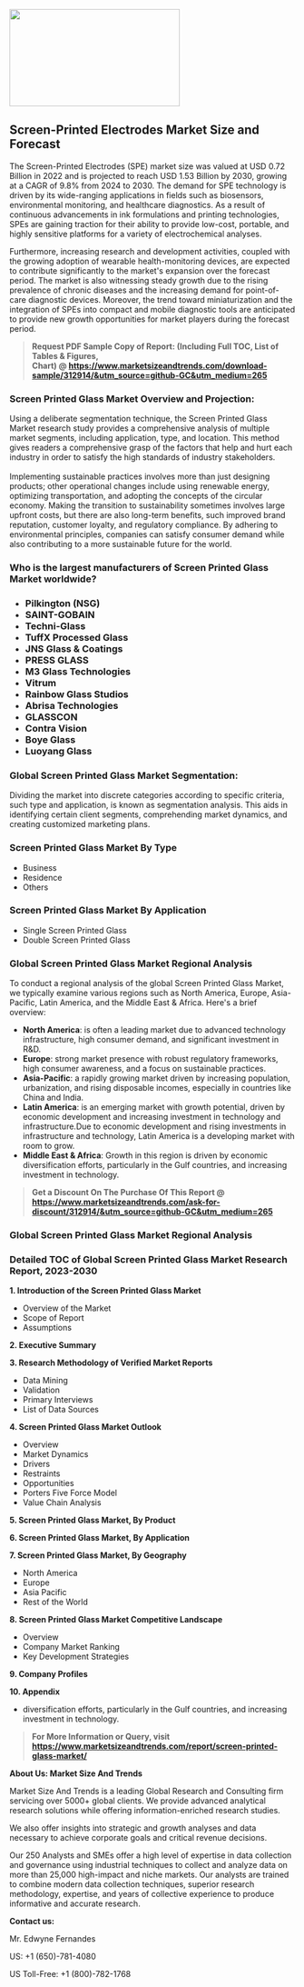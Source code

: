 <p><img class="alignnone size-medium wp-image-20088" src="https://ffe5etoiles.com/wp-content/uploads/2024/12/MST1-300x171.png" alt="" width="300" height="171" /></p><h2>Screen-Printed Electrodes Market Size and Forecast</h2><p>The Screen-Printed Electrodes (SPE) market size was valued at USD 0.72 Billion in 2022 and is projected to reach USD 1.53 Billion by 2030, growing at a CAGR of 9.8% from 2024 to 2030. The demand for SPE technology is driven by its wide-ranging applications in fields such as biosensors, environmental monitoring, and healthcare diagnostics. As a result of continuous advancements in ink formulations and printing technologies, SPEs are gaining traction for their ability to provide low-cost, portable, and highly sensitive platforms for a variety of electrochemical analyses.</p><p>Furthermore, increasing research and development activities, coupled with the growing adoption of wearable health-monitoring devices, are expected to contribute significantly to the market's expansion over the forecast period. The market is also witnessing steady growth due to the rising prevalence of chronic diseases and the increasing demand for point-of-care diagnostic devices. Moreover, the trend toward miniaturization and the integration of SPEs into compact and mobile diagnostic tools are anticipated to provide new growth opportunities for market players during the forecast period.</p></p><blockquote id="" class=""><strong>Request PDF Sample Copy of Report: (Including Full TOC, List of Tables &amp; Figures, Chart)&nbsp;@&nbsp;<strong><a href="https://www.marketsizeandtrends.com/download-sample/312914/&utm_source=github-GC&utm_medium=265" target="_blank">https://www.marketsizeandtrends.com/download-sample/312914/&utm_source=github-GC&utm_medium=265</a></strong></strong></blockquote><h3 id="" class="">Screen Printed Glass Market&nbsp;Overview and Projection:</h3><p id="" class="">Using a deliberate segmentation technique, the Screen Printed Glass Market research study provides a comprehensive analysis of multiple market segments, including application, type, and location. This method gives readers a comprehensive grasp of the factors that help and hurt each industry in order to satisfy the high standards of industry stakeholders. <br /> <br />Implementing sustainable practices involves more than just designing products; other operational changes include using renewable energy, optimizing transportation, and adopting the concepts of the circular economy. Making the transition to sustainability sometimes involves large upfront costs, but there are also long-term benefits, such improved brand reputation, customer loyalty, and regulatory compliance. By adhering to environmental principles, companies can satisfy consumer demand while also contributing to a more sustainable future for the world.</p><h3 id="" class="">Who is the largest manufacturers of&nbsp;Screen Printed Glass Market worldwide?</h3><h3 class=""><p><ul><li>Pilkington (NSG) </li><li> SAINT-GOBAIN </li><li> Techni-Glass </li><li> TuffX Processed Glass </li><li> JNS Glass & Coatings </li><li> PRESS GLASS </li><li> M3 Glass Technologies </li><li> Vitrum </li><li> Rainbow Glass Studios </li><li> Abrisa Technologies </li><li> GLASSCON </li><li> Contra Vision </li><li> Boye Glass </li><li> Luoyang Glass</li></ul></p></h3><h3 id="" class="">Global&nbsp;Screen Printed Glass Market Segmentation:</h3><p id="" class="">Dividing the market into discrete categories according to specific criteria, such type and application, is known as segmentation analysis. This aids in identifying certain client segments, comprehending market dynamics, and creating customized marketing plans.</p><h3 id="" class="">Screen Printed Glass Market&nbsp;By Type</h3><p><p><ul><li>Business</li><li> Residence</li><li> Others</p></li></ul></p></p><h3 id="" class="">Screen Printed Glass Market&nbsp;By Application</h3><p class=""><p><ul><li>Single Screen Printed Glass</li><li> Double Screen Printed Glass</li></ul></p></p><h3 id="" class="">Global Screen Printed Glass Market Regional Analysis</h3><p id="" class="">To conduct a regional analysis of the global Screen Printed Glass Market, we typically examine various regions such as North America, Europe, Asia-Pacific, Latin America, and the Middle East &amp; Africa. Here's a brief overview:</p><ul><li><strong>North America</strong>: is often a leading market due to advanced technology infrastructure, high consumer demand, and significant investment in R&amp;D.</li><li><strong>Europe</strong>: strong market presence with robust regulatory frameworks, high consumer awareness, and a focus on sustainable practices.</li><li><strong>Asia-Pacific</strong>: a rapidly growing market driven by increasing population, urbanization, and rising disposable incomes, especially in countries like China and India.</li><li><strong>Latin America</strong>: is an emerging market with growth potential, driven by economic development and increasing investment in technology and infrastructure.Due to economic development and rising investments in infrastructure and technology, Latin America is a developing market with room to grow.</li><li><strong>Middle East &amp; Africa</strong>: Growth in this region is driven by economic diversification efforts, particularly in the Gulf countries, and increasing investment in technology.</li></ul><blockquote id="" class=""><strong>Get a Discount On The Purchase Of This Report @ <strong><a href="https://www.marketsizeandtrends.com/ask-for-discount/312914/&utm_source=github-GC&utm_medium=265" target="_blank">https://www.marketsizeandtrends.com/ask-for-discount/312914/&utm_source=github-GC&utm_medium=265</a></strong></strong></blockquote><h3 id="" class="">Global Screen Printed Glass Market Regional Analysis</h3><h3 id="" class="">Detailed TOC of Global Screen Printed Glass Market Research Report, 2023-2030</h3><p id="" class=""><strong>1. Introduction of the Screen Printed Glass Market</strong></p><ul><li>Overview of the Market</li><li>Scope of Report</li><li>Assumptions</li></ul><p id="" class=""><strong>2. Executive Summary</strong></p><p id="" class=""><strong>3. Research Methodology of Verified Market Reports</strong></p><ul><li>Data Mining</li><li>Validation</li><li>Primary Interviews</li><li>List of Data Sources</li></ul><p id="" class=""><strong>4. Screen Printed Glass Market Outlook</strong></p><ul><li>Overview</li><li>Market Dynamics</li><li>Drivers</li><li>Restraints</li><li>Opportunities</li><li>Porters Five Force Model</li><li>Value Chain Analysis</li></ul><p id="" class=""><strong>5. Screen Printed Glass Market, By Product</strong></p><p id="" class=""><strong>6. Screen Printed Glass Market, By Application</strong></p><p id="" class=""><strong>7. Screen Printed Glass Market, By Geography</strong></p><ul><li>North America</li><li>Europe</li><li>Asia Pacific</li><li>Rest of the World</li></ul><p id="" class=""><strong>8. Screen Printed Glass Market Competitive Landscape</strong></p><ul><li>Overview</li><li>Company Market Ranking</li><li>Key Development Strategies</li></ul><p id="" class=""><strong>9. Company Profiles</strong></p><p id="" class=""><strong>10. Appendix</strong></p><ul><li>diversification efforts, particularly in the Gulf countries, and increasing investment in technology.</li></ul><blockquote id="" class=""><strong>For More Information or Query, visit <strong><strong><a href="https://www.marketsizeandtrends.com/report/screen-printed-glass-market/" target="_blank">https://www.marketsizeandtrends.com/report/screen-printed-glass-market/</a></strong></strong></strong></blockquote><p id="" class=""><strong>About Us: Market Size And Trends</strong></p><p id="" class="">Market Size And Trends is a leading Global Research and Consulting firm servicing over 5000+ global clients. We provide advanced analytical research solutions while offering information-enriched research studies.</p><p id="" class="">We also offer insights into strategic and growth analyses and data necessary to achieve corporate goals and critical revenue decisions.</p><p id="" class="">Our 250 Analysts and SMEs offer a high level of expertise in data collection and governance using industrial techniques to collect and analyze data on more than 25,000 high-impact and niche markets. Our analysts are trained to combine modern data collection techniques, superior research methodology, expertise, and years of collective experience to produce informative and accurate research.</p><p id="" class=""><strong>Contact us:</strong></p><p id="" class="">Mr. Edwyne Fernandes</p><p id="" class="">US: +1 (650)-781-4080</p><p id="" class="">US Toll-Free: +1 (800)-782-1768</p>
